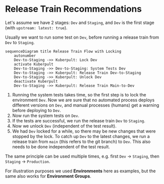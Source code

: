 # Release Train Recommendations

Let's assume we have 2 stages: `Dev` and `Staging`, and `Dev` is the first stage (with `upstream: latest: true`).

Usually we want to run some test on `Dev`, before running a release train from `Dev` to `Staging`.


```mermaid
sequenceDiagram title Release Train Flow with Locking
    autonumber
    Dev-to-Staging ->> Kuberpult: Lock Dev
    activate Kuberpult
    Dev-to-Staging ->> Dev-to-Staging: System Tests Dev
    Dev-to-Staging ->> Kuberpult: Release Train Dev-to-Staging
    Dev-to-Staging ->> Kuberpult: Unlock Dev
    deactivate Kuberpult
    Dev-to-Staging ->> Kuberpult: Release Train Main-to-Dev
```

1) Running the system tests takes time, so the first step is to lock the environment `Dev`.
   Now we are sure that no automated process deploys different versions on `Dev`, and manual processes (humans) get a warning before deploying to `Dev`.
2) Now run the system tests on `Dev`.
3) If the tests are successful, we run the release train `Dev` to `Staging`.
4) Now we unlock `Dev` (independent of the test result).
5) We had `Dev` locked for a while, so there may be new changes that were stopped by the lock. To catch up `Dev` to the latest changes,
   we run a release train from `main` (this refers to the git branch) to `Dev`.
   This also needs to be done independent of the test result.

The same principle can be used multiple times, e.g. first `Dev` -> `Staging`, then `Staging` -> `Production`.

For illustration purposes we used **Environments** here as examples, but the same also works for **Environment Groups**.

